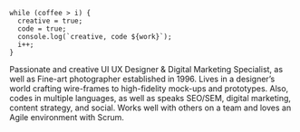 ```
while (coffee > i) { 
  creative = true;
  code = true;
  console.log(`creative, code ${work}`);
  i++;  
} 
```
  
Passionate and creative UI UX Designer & Digital Marketing Specialist, as well as Fine-art photographer established in 1996. Lives in a designer’s world crafting wire-frames to high-fidelity mock-ups and prototypes. Also, codes in multiple languages, as well as speaks SEO/SEM, digital marketing, content strategy, and social. Works well with others on a team and loves an Agile environment with Scrum.
